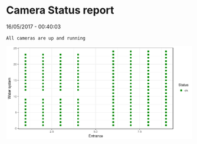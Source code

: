 Camera Status report
================
16/05/2017 - 00:40:03

    All cameras are up and running

![](camreport_files/figure-markdown_github/unnamed-chunk-2-1.png)
